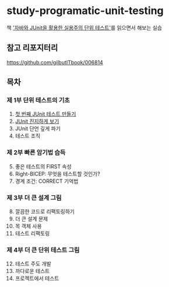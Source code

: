 # study-programatic-unit-testing
책 ['자바와 JUnit을 활용한 실용주의 단위 테스트'](https://ridibooks.com/books/754026389)를 읽으면서 해보는 실습

## 참고 리포지터리
https://github.com/gilbutITbook/006814

## 목차
### 제 1부 단위 테스트의 기초
1. [첫 번째 JUnit 테스트 만들기](docs/01.md)
2. [JUnit 진지하게 보기](docs/02.md)
3. JUnit 단언 깊게 파기
4. 테스트 조직

### 제 2부 빠른 암기법 습득
5. 좋은 테스트의 FIRST 속성
6. Right-BICEP: 무엇을 테스트할 것인가?
7. 경계 조건: CORRECT 기억법

### 제 3부 더 큰 설계 그림
8. 깔끔한 코드로 리팩토링하기
9. 더 큰 설계 문제
10. 목 객체 사용
11. 테스트 리팩토링

### 제 4부 더 큰 단위 테스트 그림
12. 테스트 주도 개발
13. 까다로운 테스트
14. 프로젝트에서 테스트
